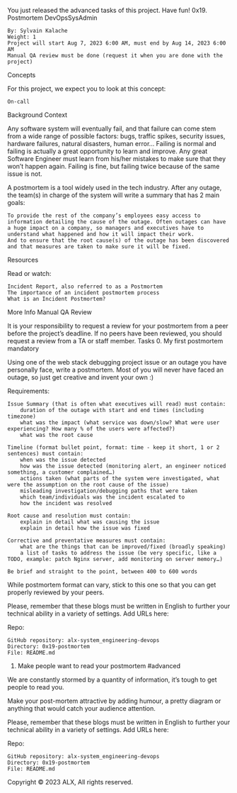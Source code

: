 
You just released the advanced tasks of this project. Have fun!
0x19. Postmortem
DevOpsSysAdmin

    By: Sylvain Kalache
    Weight: 1
    Project will start Aug 7, 2023 6:00 AM, must end by Aug 14, 2023 6:00 AM
    Manual QA review must be done (request it when you are done with the project)

Concepts

For this project, we expect you to look at this concept:

    On-call

Background Context

Any software system will eventually fail, and that failure can come stem from a wide range of possible factors: bugs, traffic spikes, security issues, hardware failures, natural disasters, human error… Failing is normal and failing is actually a great opportunity to learn and improve. Any great Software Engineer must learn from his/her mistakes to make sure that they won’t happen again. Failing is fine, but failing twice because of the same issue is not.

A postmortem is a tool widely used in the tech industry. After any outage, the team(s) in charge of the system will write a summary that has 2 main goals:

    To provide the rest of the company’s employees easy access to information detailing the cause of the outage. Often outages can have a huge impact on a company, so managers and executives have to understand what happened and how it will impact their work.
    And to ensure that the root cause(s) of the outage has been discovered and that measures are taken to make sure it will be fixed.

Resources

Read or watch:

    Incident Report, also referred to as a Postmortem
    The importance of an incident postmortem process
    What is an Incident Postmortem?

More Info
Manual QA Review

It is your responsibility to request a review for your postmortem from a peer before the project’s deadline. If no peers have been reviewed, you should request a review from a TA or staff member.
Tasks
0. My first postmortem
mandatory

Using one of the web stack debugging project issue or an outage you have personally face, write a postmortem. Most of you will never have faced an outage, so just get creative and invent your own :)

Requirements:

    Issue Summary (that is often what executives will read) must contain:
        duration of the outage with start and end times (including timezone)
        what was the impact (what service was down/slow? What were user experiencing? How many % of the users were affected?)
        what was the root cause

    Timeline (format bullet point, format: time - keep it short, 1 or 2 sentences) must contain:
        when was the issue detected
        how was the issue detected (monitoring alert, an engineer noticed something, a customer complained…)
        actions taken (what parts of the system were investigated, what were the assumption on the root cause of the issue)
        misleading investigation/debugging paths that were taken
        which team/individuals was the incident escalated to
        how the incident was resolved

    Root cause and resolution must contain:
        explain in detail what was causing the issue
        explain in detail how the issue was fixed

    Corrective and preventative measures must contain:
        what are the things that can be improved/fixed (broadly speaking)
        a list of tasks to address the issue (be very specific, like a TODO, example: patch Nginx server, add monitoring on server memory…)

    Be brief and straight to the point, between 400 to 600 words

While postmortem format can vary, stick to this one so that you can get properly reviewed by your peers.

Please, remember that these blogs must be written in English to further your technical ability in a variety of settings.
Add URLs here:

Repo:

    GitHub repository: alx-system_engineering-devops
    Directory: 0x19-postmortem
    File: README.md

1. Make people want to read your postmortem
#advanced

We are constantly stormed by a quantity of information, it’s tough to get people to read you.

Make your post-mortem attractive by adding humour, a pretty diagram or anything that would catch your audience attention.

Please, remember that these blogs must be written in English to further your technical ability in a variety of settings.
Add URLs here:

Repo:

    GitHub repository: alx-system_engineering-devops
    Directory: 0x19-postmortem
    File: README.md

Copyright © 2023 ALX, All rights reserved.

